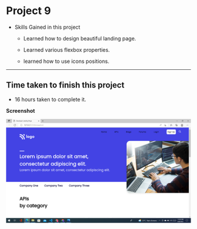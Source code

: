 # Project 9

- Skills Gained in this project

  - Learned how to design beautiful landing page.

  - Learned various flexbox properties.

  - learned how to use icons positions.

---

## Time taken to finish this project

- 16 hours taken to complete it.

**Screenshot**

![landing page](/screen-shots/project-9.png)
